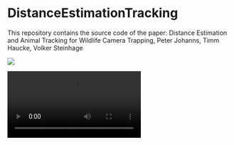 # DistanceEstimationTracking
This repository contains the source code of the paper: Distance Estimation and Animal Tracking for Wildlife Camera Trapping, Peter Johanns, Timm Haucke, Volker Steinhage

![](visualization/color_scene_live.gif)

![](visualization/S01_tracked_3D_animation.mp4)
